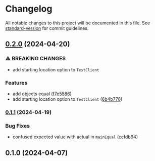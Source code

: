 # Changelog

All notable changes to this project will be documented in this file. See [standard-version](https://github.com/conventional-changelog/standard-version) for commit guidelines.

## [0.2.0](https://github.com/gretmn102/qsp-test-engine/compare/v0.1.1...v0.2.0) (2024-04-20)


### ⚠ BREAKING CHANGES

* add starting location option to `TestClient`

### Features

* add objects equal ([f7e5586](https://github.com/gretmn102/qsp-test-engine/commit/f7e5586fda1cec7ecda50cd56391d70c072279f4))
* add starting location option to `TestClient` ([6b4b778](https://github.com/gretmn102/qsp-test-engine/commit/6b4b77844a9ceef34a14c74453fd4ce81f61a25b))

### [0.1.1](https://github.com/gretmn102/qsp-test-engine/compare/v0.1.0...v0.1.1) (2024-04-19)


### Bug Fixes

* confused expected value with actual in `mainEqual` ([ccfdb94](https://github.com/gretmn102/qsp-test-engine/commit/ccfdb94acdb11c0a0634c38e47eed7760f8574c2))

## 0.1.0 (2024-04-07)

